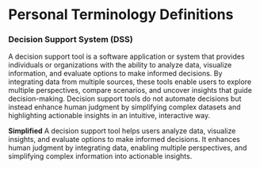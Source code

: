 # Personal Terminology Definitions

### Decision Support System (DSS)

A decision support tool is a software application or system that provides individuals or organizations with the ability to analyze data, visualize information, and evaluate options to make informed decisions. By integrating data from multiple sources, these tools enable users to explore multiple perspectives, compare scenarios, and uncover insights that guide decision-making. Decision support tools do not automate decisions but instead enhance human judgment by simplifying complex datasets and highlighting actionable insights in an intuitive, interactive way.

**Simplified**
A decision support tool helps users analyze data, visualize insights, and evaluate options to make informed decisions. It enhances human judgment by integrating data, enabling multiple perspectives, and simplifying complex information into actionable insights.



